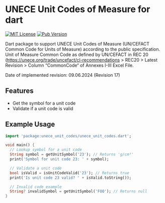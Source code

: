 # UNECE Unit Codes of Measure for dart

[![MIT License](https://img.shields.io/badge/License-MIT-green.svg)](https://choosealicense.com/licenses/mit/)
[![Pub Version](https://img.shields.io/pub/v/unece_unit_codes.svg)](https://pub.dev/packages/unece_unit_codes)

Dart package to support UNECE Unit Codes of Measure (UN/CEFACT Common Code for Units of Measure) according to the public specification.
Unit of Measure Common Code as defined by UN/CEFACT in REC 20 (https://unece.org/trade/uncefact/cl-recommendations > REC20 > Latest Revision > Column “CommonCode“ of Annexes I-III Excel File.

Date of implemented revision: 09.06.2024 (Revision 17)


## Features
- Get the symbol for a unit code
- Validate if a unit code is valid


## Example Usage

```dart
import 'package:unece_unit_codes/unece_unit_codes.dart';

void main() {
  // Lookup symbol for a unit code
  String symbol = getUnitSymbol('23'); // Returns 'g/cm³'
  print('Symbol for unit code 23: ' + symbol);

  // Validate a unit code
  bool isValid = isUnitCodeValid('23'); // Returns true
  print('Is unit code 23 valid? ' + isValid.toString());

  // Invalid code example
  String? invalidSymbol = getUnitSymbol('FOO'); // Returns null
}
```
